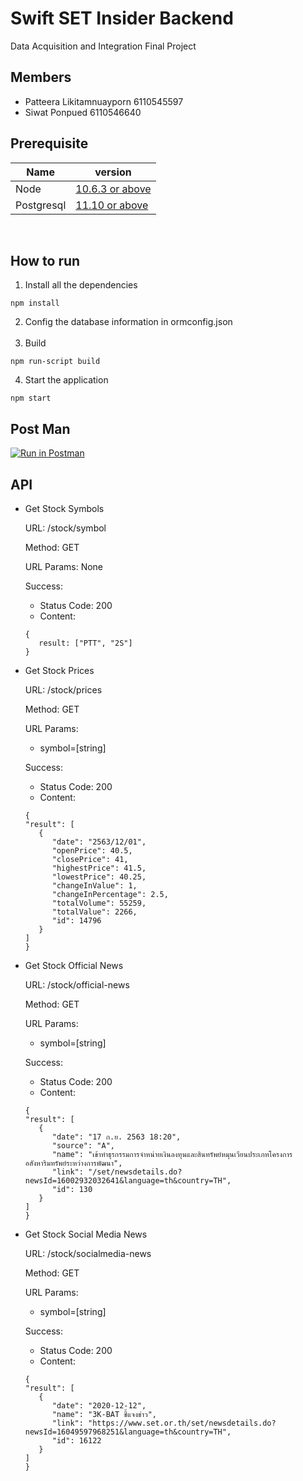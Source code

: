 # Swift SET Insider Backend

Data Acquisition and Integration Final Project

## Members

- Patteera Likitamnuayporn 6110545597
- Siwat Ponpued 6110546640

## Prerequisite

| Name       | version                                                       |
| ---------- | ------------------------------------------------------------- |
| Node       | [10.6.3 or above](https://nodejs.org/en/download/releases/)   |
| Postgresql | [11.10 or above](https://www.postgresql.org/download/macosx/) |

<br/>

## How to run

1. Install all the dependencies

```
npm install
```

2. Config the database information in ormconfig.json  
   <br/>
3. Build

```
npm run-script build
```

4. Start the application

```
npm start
```

## Post Man

[![Run in Postman](https://run.pstmn.io/button.svg)](https://app.getpostman.com/run-collection/c1c886dcfa826bd62c8f)

## API

- Get Stock Symbols

  URL: /stock/symbol

  Method: GET

  URL Params: None

  Success:

  - Status Code: 200
  - Content:

  ```
  {
     result: ["PTT", "2S"]
  }
  ```

- Get Stock Prices    

   URL: /stock/prices

   Method: GET

   URL Params:
   - symbol=[string]

   Success:
   - Status Code: 200
   - Content:
   
   ```
   {
   "result": [
      {
         "date": "2563/12/01",
         "openPrice": 40.5,
         "closePrice": 41,
         "highestPrice": 41.5,
         "lowestPrice": 40.25,
         "changeInValue": 1,
         "changeInPercentage": 2.5,
         "totalVolume": 55259,
         "totalValue": 2266,
         "id": 14796
      }
   ]
   }
   ```

- Get Stock Official News

   URL: /stock/official-news

   Method: GET

   URL Params:
   - symbol=[string]

   Success:
   - Status Code: 200
   - Content:
   
   ```
   {
   "result": [
      {
         "date": "17 ก.ย. 2563 18:20",
         "source": "A",
         "name": "เข้าทำธุรกรรมการจำหน่ายเงินลงทุนและสินทรัพย์หมุนเวียนประเภทโครงการอสังหาริมทรัพย์ระหว่างการพัฒนา",
         "link": "/set/newsdetails.do?newsId=16002932032641&language=th&country=TH",
         "id": 130
      }
   ]
   }
   ```

- Get Stock Social Media News

   URL: /stock/socialmedia-news

   Method: GET

   URL Params:
   - symbol=[string]

   Success:
   - Status Code: 200
   - Content:
   
   ```
   {
   "result": [
      {
         "date": "2020-12-12",
         "name": "3K-BAT ชี้แจงข่าว",
         "link": "https://www.set.or.th/set/newsdetails.do?newsId=16049597968251&language=th&country=TH",
         "id": 16122
      }
   ]
   }
   ```
